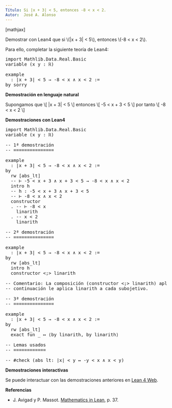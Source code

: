 ```yaml
---
Título: Si |x + 3| < 5, entonces -8 < x < 2.
Autor:  José A. Alonso
---
```


[mathjax]

Demostrar con Lean4 que si \\(|x + 3| < 5\\), entonces \\(-8 < x < 2\\).

Para ello, completar la siguiente teoría de Lean4:

<pre lang="lean">
import Mathlib.Data.Real.Basic
variable (x y : ℝ)

example
  : |x + 3| < 5 → -8 < x ∧ x < 2 :=
by sorry
</pre>
<!--more-->

<b>Demostración en lenguaje natural</b>

Supongamos que
\\[ |x + 3| < 5 \\]
entonces
\\[ -5 < x + 3 < 5 \\]
por tanto
\\[ -8 < x < 2 \\]

<b>Demostraciones con Lean4</b>

<pre lang="lean">
import Mathlib.Data.Real.Basic
variable (x y : ℝ)

-- 1ª demostración
-- ===============

example
  : |x + 3| < 5 → -8 < x ∧ x < 2 :=
by
  rw [abs_lt]
  -- ⊢ -5 < x + 3 ∧ x + 3 < 5 → -8 < x ∧ x < 2
  intro h
  -- h : -5 < x + 3 ∧ x + 3 < 5
  -- ⊢ -8 < x ∧ x < 2
  constructor
  . -- ⊢ -8 < x
    linarith
  . -- x < 2
    linarith

-- 2ª demostración
-- ===============

example
  : |x + 3| < 5 → -8 < x ∧ x < 2 :=
by
  rw [abs_lt]
  intro h
  constructor <;> linarith

-- Comentario: La composición (constructor <;> linarith) aplica constructor y a
-- continuación le aplica linarith a cada subojetivo.

-- 3ª demostración
-- ===============

example
  : |x + 3| < 5 → -8 < x ∧ x < 2 :=
by
  rw [abs_lt]
  exact fun _ ↦ ⟨by linarith, by linarith⟩

-- Lemas usados
-- ============

-- #check (abs_lt: |x| < y ↔ -y < x ∧ x < y)
</pre>

<b>Demostraciones interactivas</b>

Se puede interactuar con las demostraciones anteriores en <a href="https://live.lean-lang.org/#url=https://raw.githubusercontent.com/jaalonso/Calculemus2/main/src/Acotacion_del_valor_absoluto.lean" rel="noopener noreferrer" target="_blank">Lean 4 Web</a>.

<b>Referencias</b>

<ul>
<li> J. Avigad y P. Massot. <a href="https://bit.ly/3U4UjBk">Mathematics in Lean</a>, p. 37.</li>
</ul>
